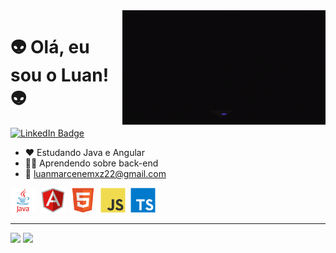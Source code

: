 <img src = "banner.gif" width = "325px" align = "right">

# 👽 Olá, eu sou o Luan! 👽
  <div id="badges">
  <a href = "https://github.com/luanmxz">
    <img src="https://img.shields.io/badge/LinkedIn-blue?style=for-the-badge&logo=linkedin&logoColor=white" alt="LinkedIn Badge"/>
  </a>
</div>

- ❤ Estudando Java e Angular
- 👩‍💻 Aprendendo sobre back-end
- 📧 luanmarcenemxz22@gmail.com

<div>
  <img src="https://github.com/devicons/devicon/blob/master/icons/java/java-original-wordmark.svg" title="Java" alt="Java" width="40" height="40"/>&nbsp;
  <img src="https://github.com/devicons/devicon/blob/master/icons/angularjs/angularjs-original.svg" title="Angular" alt="Angular" width="40" height="40"/>&nbsp;
  <img src="https://github.com/devicons/devicon/blob/master/icons/html5/html5-original.svg" title="HTML5" alt="HTML" width="40" height="40"/>&nbsp;
  <img src="https://github.com/devicons/devicon/blob/master/icons/javascript/javascript-original.svg" title="JavaScript" alt="JavaScript" width="40" height="40"/>&nbsp;
  <img src="https://github.com/devicons/devicon/blob/master/icons/typescript/typescript-original.svg" title="Typescript" alt="Typescript" width="40" height="40"/>&nbsp;
</div>

---


<div align = "left">
<img height = "200em" src="https://github-readme-stats.vercel.app/api/top-langs/?username=luanmxz&show_icons=true&theme=bear&count_private=true"/>
<img height = "200em" src="https://github-readme-stats.vercel.app/api?username=luanmxz&show_icons=true&show_icons=true&theme=bear&count_private=true" />
</div>
